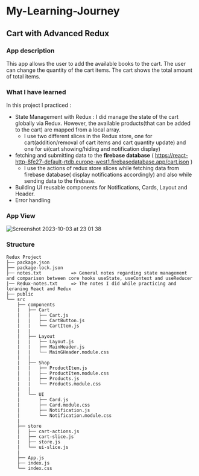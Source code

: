 # My-Learning-Journey
## Cart with Advanced Redux
### App description
This app allows the user to add the available books to the cart. The user can change the quantity of the cart items. The cart shows the total amount of total items. 

### What I have learned
In this project I practiced :
* State Management with Redux : I did manage the state of the cart globally via Redux. However, the available products(that can be added to the cart) are mapped from a local array.
  - I use two different slices in the Redux store, one for cart(addition/removal of cart items and cart quantity update) and one for ui(cart showing/hiding and notification display)
* fetching and submitting data to the **firebase database** ( https://react-http-8fe27-default-rtdb.europe-west1.firebasedatabase.app/cart.json )
  - I use the actions of redux store slices while fetching data from firebase database( display notifications accordingly) and also while sending data to the firebase.
* Building UI reusable components for Notifications, Cards, Layout and Header.
* Error handling

### App View
![Screenshot 2023-10-03 at 23 01 38](https://github.com/ciubiadi/My-Learning-Journey/assets/46215033/8f4bb255-f905-4db4-b8dd-be1939b23c21)

### Structure
```
Redux Project
├── package.json
├── package-lock.json
├── notes.txt           => General notes regarding state management and comparison between core hooks useState, useContext and useReducer 
|── Redux-notes.txt     => The notes I did while practicing and leraning React and Redux
├── public
└── src
    ├── components
    |   ├── Cart
    |   |   ├── Cart.js
    |   |   ├── CartButton.js
    |   |   └── CartItem.js
    |   |
    |   ├── Layout
    |   |   ├── Layout.js
    |   |   ├── MainHeader.js
    |   |   └── MainGHeader.module.css
    |   |
    |   ├── Shop
    |   |   ├── ProductItem.js
    |   |   ├── ProductItem.module.css
    |   |   ├── Products.js
    |   |   └── Products.module.css
    |   |   
    |   └── UI
    |       ├── Card.js
    |       ├── Card.module.css
    |       ├── Notification.js
    |       └── Notification.module.css
    |
    ├── store
    |   ├── cart-actions.js
    |   ├── cart-slice.js
    |   ├── store.js
    |   └── ui-slice.js
    |
    ├── App.js
    ├── index.js
    └── index.css
```
